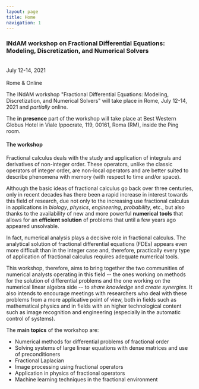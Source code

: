 ```yaml
---
layout: page
title: Home
navigation: 1
---
```


### INdAM workshop on Fractional Differential Equations:<br>Modeling, Discretization, and Numerical Solvers


<div class="badge">
  <div class="badge-icon">
  <i class="fas fa-calendar-alt fa-5x"></i><br>
  July 12-14, 2021
  </div>
  <div class="badge-icon">
  <i class="fas fa-globe-europe fa-5x"></i><br>
  Rome & Online
  </div>
</div>

The INdAM workshop "Fractional Differential Equations: Modeling, Discretization,
and Numerical Solvers" will take place in Rome, July 12-14, 2021 and *partially*
online.

The **in presence** part of the workshop will take place at Best Western
Globus Hotel in Viale Ippocrate, 119, 00161, Roma (RM), inside the Ping room.

#### The workshop

Fractional calculus deals with the study and application of integrals and
derivatives of non-integer order. These operators, unlike the classic operators
of integer order,  are non-local operators and are better suited to describe
phenomena with memory (with respect to time and/or space).

Although the basic ideas of fractional calculus go back over three centuries,
only in recent decades has there been a rapid increase in interest towards
this field of research, due not only to the increasing use fractional calculus
in applications in *biology*, *physics*, *engineering*, *probability*, etc., but
also thanks to the availability of new and more powerful **numerical tools** that
allows for an **efficient solution** of problems that until a few years ago appeared
unsolvable.

In fact, numerical analysis plays a decisive role in fractional calculus.
The analytical solution of fractional differential equations (FDEs) appears even
more difficult than in the integer case and, therefore, practically every type of
application of fractional calculus requires adequate numerical tools.

This workshop, therefore, aims to bring together the two communities of numerical
analysts operating in this field -- the ones working on methods for the solution of
differential problems and the one working on the numerical linear algebra side --
to *share knowledge* and *create synergies*.
It also intends to encourage meetings with researchers who deal with these problems from
a more applicative point of view, both in fields such as mathematical physics and in
fields with an higher technological content such as image recognition and engineering
(especially in the automatic control of systems).

The **main topics** of the workshop are:
- Numerical methods for differential problems of fractional order
- Solving systems of large linear equations with dense matrices and use of preconditioners
- Fractional Laplacian
- Image processing using fractional operators
- Application in physics of fractional operators
- Machine learning techniques in the fractional environment
